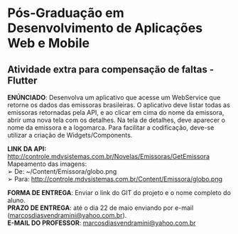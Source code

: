# Pós-Graduação em Desenvolvimento de Aplicações Web e Mobile
## Atividade extra para compensação de faltas - Flutter

**ENÚNCIADO**: Desenvolva um aplicativo que acesse um WebService que retorne os dados das emissoras
brasileiras. O aplicativo deve listar todas as emissoras retornadas pela API, e ao clicar em cima do nome da
emissora, abrir uma nova tela com os detalhes. Na tela de detalhes, deve aparecer o nome da emissora e a
logomarca. Para facilitar a codificação, deve-se utilizar a criação de Widgets/Components.

**LINK DA API:** http://controle.mdvsistemas.com.br/Novelas/Emissoras/GetEmissora  
Mapeamento das imagens:  
➢ De: ~/Content/Emissora/globo.png  
➢ Para: http://controle.mdvsistemas.com.br/Content/Emissora/globo.png  

**FORMA DE ENTREGA**: Enviar o link do GIT do projeto e o nome completo do aluno.  
**PRAZO DE ENTREGA**: até o dia 22 de maio enviando por e-mail (marcosdiasvendramini@yahoo.com.br).  
**E-MAIL DO PROFESSOR**: marcosdiasvendramini@yahoo.com.br  
